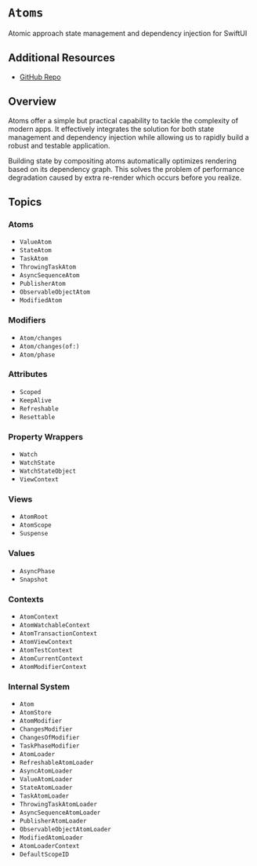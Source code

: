 # ``Atoms``

Atomic approach state management and dependency injection for SwiftUI

## Additional Resources

- [GitHub Repo](https://github.com/ra1028/swiftui-atom-properties)

## Overview

Atoms offer a simple but practical capability to tackle the complexity of modern apps. It effectively integrates the solution for both state management and dependency injection while allowing us to rapidly build a robust and testable application.

Building state by compositing atoms automatically optimizes rendering based on its dependency graph. This solves the problem of performance degradation caused by extra re-render which occurs before you realize.

## Topics

### Atoms

- ``ValueAtom``
- ``StateAtom``
- ``TaskAtom``
- ``ThrowingTaskAtom``
- ``AsyncSequenceAtom``
- ``PublisherAtom``
- ``ObservableObjectAtom``
- ``ModifiedAtom``

### Modifiers

- ``Atom/changes``
- ``Atom/changes(of:)``
- ``Atom/phase``

### Attributes

- ``Scoped``
- ``KeepAlive``
- ``Refreshable``
- ``Resettable``

### Property Wrappers

- ``Watch``
- ``WatchState``
- ``WatchStateObject``
- ``ViewContext``

### Views

- ``AtomRoot``
- ``AtomScope``
- ``Suspense``

### Values

- ``AsyncPhase``
- ``Snapshot``

### Contexts

- ``AtomContext``
- ``AtomWatchableContext``
- ``AtomTransactionContext``
- ``AtomViewContext``
- ``AtomTestContext``
- ``AtomCurrentContext``
- ``AtomModifierContext``

### Internal System

- ``Atom``
- ``AtomStore``
- ``AtomModifier``
- ``ChangesModifier``
- ``ChangesOfModifier``
- ``TaskPhaseModifier``
- ``AtomLoader``
- ``RefreshableAtomLoader``
- ``AsyncAtomLoader``
- ``ValueAtomLoader``
- ``StateAtomLoader``
- ``TaskAtomLoader``
- ``ThrowingTaskAtomLoader``
- ``AsyncSequenceAtomLoader``
- ``PublisherAtomLoader``
- ``ObservableObjectAtomLoader``
- ``ModifiedAtomLoader``
- ``AtomLoaderContext``
- ``DefaultScopeID``
